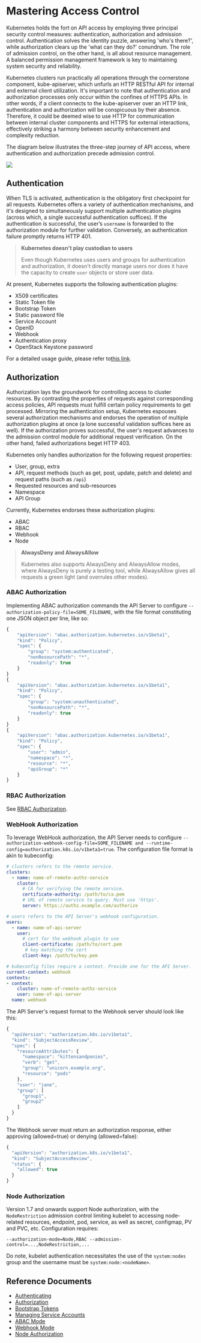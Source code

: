 # Mastering Access Control

Kubernetes holds the fort on API access by employing three principal security control measures: authentication, authorization and admission control. Authentication solves the identity puzzle, answering 'who's there?', while authorization clears up the 'what can they do?' conundrum. The role of admission control, on the other hand, is all about resource management. A balanced permission management framework is key to maintaining system security and reliability.

Kubernetes clusters run practically all operations through the cornerstone component, kube-apiserver, which unfurls an HTTP RESTful API for internal and external client utilization. It's important to note that authentication and authorization processes only occur within the confines of HTTPS APIs. In other words, if a client connects to the kube-apiserver over an HTTP link, authentication and authorization will be conspicuous by their absence. Therefore, it could be deemed wise to use HTTP for communication between internal cluster components and HTTPS for external interactions, effectively striking a harmony between security enhancement and complexity reduction.

The diagram below illustrates the three-step journey of API access, where authentication and authorization precede admission control.

![](../../.gitbook/assets/authentication%20%282%29.png)

## Authentication

When TLS is activated, authentication is the obligatory first checkpoint for all requests. Kubernetes offers a variety of authentication mechanisms, and it's designed to simultaneously support multiple authentication plugins (across which, a single successful authentication suffices). If the authentication is successful, the user’s `username` is forwarded to the authorization module for further validation. Conversely, an authentication failure promptly returns HTTP 401.

> **Kubernetes doesn't play custodian to users**
>
> Even though Kubernetes uses users and groups for authentication and authorization, it doesn't directly manage users nor does it have the capacity to create `user` objects or store user data.

At present, Kubernetes supports the following authentication plugins:

* X509 certificates
* Static Token file
* Bootstrap Token
* Static password file
* Service Account
* OpenID
* Webhook
* Authentication proxy
* OpenStack Keystone password

For a detailed usage guide, please refer to[this link](authentication.md).

## Authorization

Authorization lays the groundwork for controlling access to cluster resources. By contrasting the properties of requests against corresponding access policies, API requests must fulfill certain policy requirements to get processed. Mirroring the authentication setup, Kubernetes espouses several authorization mechanisms and endorses the operation of multiple authorization plugins at once (a lone successful validation suffices here as well). If the authorization proves successful, the user's request advances to the admission control module for additional request verification. On the other hand, failed authorizations beget HTTP 403.

Kubernetes only handles authorization for the following request properties:

* User, group, extra
* API, request methods (such as get, post, update, patch and delete) and request paths (such as `/api`)
* Requested resources and sub-resources
* Namespace
* API Group

Currently, Kubernetes endorses these authorization plugins:

* ABAC
* RBAC
* Webhook
* Node

> **AlwaysDeny and AlwaysAllow**
>
> Kubernetes also supports AlwaysDeny and AlwaysAllow modes, where AlwaysDeny is purely a testing tool, while AlwaysAllow gives all requests a green light (and overrules other modes).

### ABAC Authorization

Implementing ABAC authorization commands the API Server to configure `--authorization-policy-file=SOME_FILENAME`, with the file format constituting one JSON object per line, like so:

```javascript
{
    "apiVersion": "abac.authorization.kubernetes.io/v1beta1",
    "kind": "Policy",
    "spec": {
        "group": "system:authenticated",
        "nonResourcePath": "*",
        "readonly": true
    }
}
{
    "apiVersion": "abac.authorization.kubernetes.io/v1beta1",
    "kind": "Policy",
    "spec": {
        "group": "system:unauthenticated",
        "nonResourcePath": "*",
        "readonly": true
    }
}
{
    "apiVersion": "abac.authorization.kubernetes.io/v1beta1",
    "kind": "Policy",
    "spec": {
        "user": "admin",
        "namespace": "*",
        "resource": "*",
        "apiGroup": "*"
    }
}
```

### RBAC Authorization

See [RBAC Authorization](rbac.md).

### WebHook Authorization

To leverage WebHook authorization, the API Server needs to configure `--authorization-webhook-config-file=SOME_FILENAME and --runtime-config=authorization.k8s.io/v1beta1=true`. The configuration file format is akin to kubeconfig:

```yaml
# clusters refers to the remote service.
clusters:
  - name: name-of-remote-authz-service
    cluster:
      # CA for verifying the remote service.
      certificate-authority: /path/to/ca.pem
      # URL of remote service to query. Must use 'https'.
      server: https://authz.example.com/authorize

# users refers to the API Server's webhook configuration.
users:
  - name: name-of-api-server
    user:
      # cert for the webhook plugin to use 
      client-certificate: /path/to/cert.pem
       # key matching the cert
      client-key: /path/to/key.pem

# kubeconfig files require a context. Provide one for the API Server.
current-context: webhook
contexts:
- context:
    cluster: name-of-remote-authz-service
    user: name-of-api-server
  name: webhook
```

The API Server's request format to the Webhook server should look like this:

```javascript
{
  "apiVersion": "authorization.k8s.io/v1beta1",
  "kind": "SubjectAccessReview",
  "spec": {
    "resourceAttributes": {
      "namespace": "kittensandponies",
      "verb": "get",
      "group": "unicorn.example.org",
      "resource": "pods"
    },
    "user": "jane",
    "group": [
      "group1",
      "group2"
    ]
  }
}
```

The Webhook server must return an authorization response, either approving (allowed=true) or denying (allowed=false):

```javascript
{
  "apiVersion": "authorization.k8s.io/v1beta1",
  "kind": "SubjectAccessReview",
  "status": {
    "allowed": true
  }
}
```

### Node Authorization

Version 1.7 and onwards support Node authorization, with the `NodeRestriction` admission control limiting kubelet to accessing node-related resources, endpoint, pod, service, as well as secret, configmap, PV and PVC, etc. Configuration requires:

`--authorization-mode=Node,RBAC --admission-control=...,NodeRestriction,...`

Do note, kubelet authentication necessitates the use of the `system:nodes` group and the username must be `system:node:<nodeName>`.

## Reference Documents

* [Authenticating](https://kubernetes.io/docs/admin/authentication/)
* [Authorization](https://kubernetes.io/docs/admin/authorization/)
* [Bootstrap Tokens](https://kubernetes.io/docs/admin/bootstrap-tokens/)
* [Managing Service Accounts](https://kubernetes.io/docs/admin/service-accounts-admin/)
* [ABAC Mode](https://kubernetes.io/docs/admin/authorization/abac/)
* [Webhook Mode](https://kubernetes.io/docs/admin/authorization/webhook/)
* [Node Authorization](https://kubernetes.io/docs/admin/authorization/node/)
